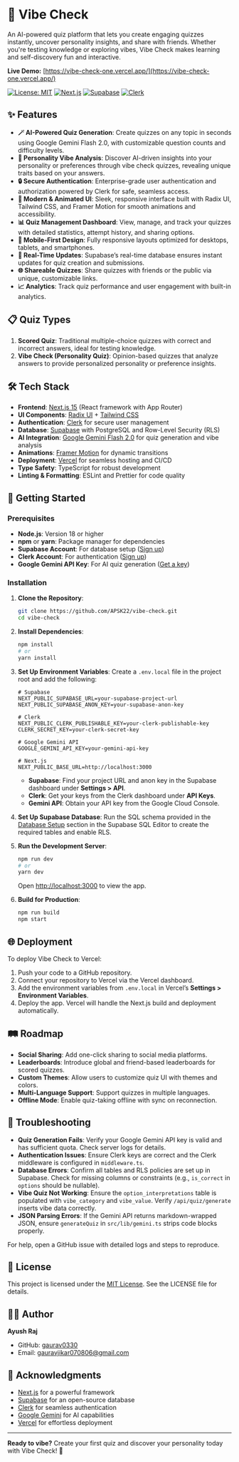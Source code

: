 # 🧠 Vibe Check

An AI-powered quiz platform that lets you create engaging quizzes instantly, uncover personality insights, and share with friends. Whether you're testing knowledge or exploring vibes, Vibe Check makes learning and self-discovery fun and interactive.

**Live Demo:** [https://vibe-check-one.vercel.app/](https://vibe-check-one.vercel.app/)

[![License: MIT](https://img.shields.io/badge/License-MIT-yellow.svg)](https://opensource.org/licenses/MIT)
[![Next.js](https://img.shields.io/badge/Next.js-15-black)](https://nextjs.org/)
[![Supabase](https://img.shields.io/badge/Supabase-PostgreSQL-green)](https://supabase.com/)
[![Clerk](https://img.shields.io/badge/Clerk-Authentication-blue)](https://clerk.com/)

## ✨ Features

- **🪄 AI-Powered Quiz Generation**: Create quizzes on any topic in seconds using Google Gemini Flash 2.0, with customizable question counts and difficulty levels.
- **🧠 Personality Vibe Analysis**: Discover AI-driven insights into your personality or preferences through vibe check quizzes, revealing unique traits based on your answers.
- **🔒 Secure Authentication**: Enterprise-grade user authentication and authorization powered by Clerk for safe, seamless access.
- **🚀 Modern & Animated UI**: Sleek, responsive interface built with Radix UI, Tailwind CSS, and Framer Motion for smooth animations and accessibility.
- **📊 Quiz Management Dashboard**: View, manage, and track your quizzes with detailed statistics, attempt history, and sharing options.
- **📱 Mobile-First Design**: Fully responsive layouts optimized for desktops, tablets, and smartphones.
- **🔄 Real-Time Updates**: Supabase’s real-time database ensures instant updates for quiz creation and submissions.
- **🌐 Shareable Quizzes**: Share quizzes with friends or the public via unique, customizable links.
- **📈 Analytics**: Track quiz performance and user engagement with built-in analytics.

## 📋 Quiz Types

1. **Scored Quiz**: Traditional multiple-choice quizzes with correct and incorrect answers, ideal for testing knowledge.
2. **Vibe Check (Personality Quiz)**: Opinion-based quizzes that analyze answers to provide personalized personality or preference insights.

## 🛠️ Tech Stack

- **Frontend**: [Next.js 15](https://nextjs.org/) (React framework with App Router)
- **UI Components**: [Radix UI](https://www.radix-ui.com/) + [Tailwind CSS](https://tailwindcss.com/)
- **Authentication**: [Clerk](https://clerk.com/) for secure user management
- **Database**: [Supabase](https://supabase.com/) with PostgreSQL and Row-Level Security (RLS)
- **AI Integration**: [Google Gemini Flash 2.0](https://cloud.google.com/gemini) for quiz generation and vibe analysis
- **Animations**: [Framer Motion](https://www.framer.com/motion/) for dynamic transitions
- **Deployment**: [Vercel](https://vercel.com/) for seamless hosting and CI/CD
- **Type Safety**: TypeScript for robust development
- **Linting & Formatting**: ESLint and Prettier for code quality

## 🚀 Getting Started

### Prerequisites

- **Node.js**: Version 18 or higher
- **npm** or **yarn**: Package manager for dependencies
- **Supabase Account**: For database setup ([Sign up](https://supabase.com/))
- **Clerk Account**: For authentication ([Sign up](https://clerk.com/))
- **Google Gemini API Key**: For AI quiz generation ([Get a key](https://cloud.google.com/gemini))

### Installation

1. **Clone the Repository**:
   ```bash
   git clone https://github.com/APSK22/vibe-check.git
   cd vibe-check
   ```

2. **Install Dependencies**:
   ```bash
   npm install
   # or
   yarn install
   ```

3. **Set Up Environment Variables**:
   Create a `.env.local` file in the project root and add the following:
   ```env
   # Supabase
   NEXT_PUBLIC_SUPABASE_URL=your-supabase-project-url
   NEXT_PUBLIC_SUPABASE_ANON_KEY=your-supabase-anon-key

   # Clerk
   NEXT_PUBLIC_CLERK_PUBLISHABLE_KEY=your-clerk-publishable-key
   CLERK_SECRET_KEY=your-clerk-secret-key

   # Google Gemini API
   GOOGLE_GEMINI_API_KEY=your-gemini-api-key

   # Next.js
   NEXT_PUBLIC_BASE_URL=http://localhost:3000
   ```
   - **Supabase**: Find your project URL and anon key in the Supabase dashboard under **Settings > API**.
   - **Clerk**: Get your keys from the Clerk dashboard under **API Keys**.
   - **Gemini API**: Obtain your API key from the Google Cloud Console.

4. **Set Up Supabase Database**:
   Run the SQL schema provided in the [Database Setup](#database-setup) section in the Supabase SQL Editor to create the required tables and enable RLS.

5. **Run the Development Server**:
   ```bash
   npm run dev
   # or
   yarn dev
   ```
   Open [http://localhost:3000](http://localhost:3000) to view the app.

6. **Build for Production**:
   ```bash
   npm run build
   npm start
   ```

## 🌐 Deployment

To deploy Vibe Check to Vercel:

1. Push your code to a GitHub repository.
2. Connect your repository to Vercel via the Vercel dashboard.
3. Add the environment variables from `.env.local` in Vercel’s **Settings > Environment Variables**.
4. Deploy the app. Vercel will handle the Next.js build and deployment automatically.

## 🛤️ Roadmap

- **Social Sharing**: Add one-click sharing to social media platforms.
- **Leaderboards**: Introduce global and friend-based leaderboards for scored quizzes.
- **Custom Themes**: Allow users to customize quiz UI with themes and colors.
- **Multi-Language Support**: Support quizzes in multiple languages.
- **Offline Mode**: Enable quiz-taking offline with sync on reconnection.

## 🐛 Troubleshooting

- **Quiz Generation Fails**: Verify your Google Gemini API key is valid and has sufficient quota. Check server logs for details.
- **Authentication Issues**: Ensure Clerk keys are correct and the Clerk middleware is configured in `middleware.ts`.
- **Database Errors**: Confirm all tables and RLS policies are set up in Supabase. Check for missing columns or constraints (e.g., `is_correct` in `options` should be nullable).
- **Vibe Quiz Not Working**: Ensure the `option_interpretations` table is populated with `vibe_category` and `vibe_value`. Verify `/api/quiz/generate` inserts vibe data correctly.
- **JSON Parsing Errors**: If the Gemini API returns markdown-wrapped JSON, ensure `generateQuiz` in `src/lib/gemini.ts` strips code blocks properly.

For help, open a GitHub issue with detailed logs and steps to reproduce.

## 📜 License

This project is licensed under the [MIT License](LICENSE). See the LICENSE file for details.

## 🧑‍💻 Author

**Ayush Raj**

- GitHub: [gaurav0330](https://github.com/gaurav0330)
- Email: [gauravjikar070806@gmail.com](mailto:gauravjikar070806@gmail.com)

## 🙌 Acknowledgments

- [Next.js](https://nextjs.org/) for a powerful framework
- [Supabase](https://supabase.com/) for an open-source database
- [Clerk](https://clerk.com/) for seamless authentication
- [Google Gemini](https://cloud.google.com/gemini) for AI capabilities
- [Vercel](https://vercel.com/) for effortless deployment

---

**Ready to vibe?** Create your first quiz and discover your personality today with Vibe Check! 🎉
